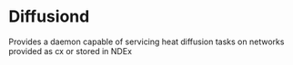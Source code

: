 Diffusiond
==========
Provides a daemon capable of servicing heat diffusion tasks on networks provided as cx or stored in NDEx
